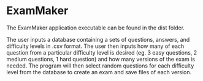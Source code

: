 # ExamMaker

The ExamMaker application executable can be found in the dist folder. 

The user inputs a database containing a sets of questions, answers, and difficulty levels in .csv format. The user then inputs how many of each question from a particular difficulty level is desired (eg. 3 easy questions, 2 medium questions, 1 hard question) and how many versions of the exam is needed. The program will then select random questions for each difficulty level from the database to create an exam and save files of each version. 
